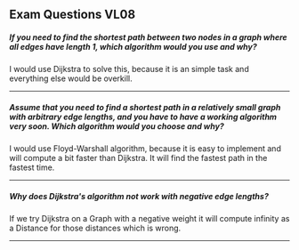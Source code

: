 ## Exam Questions VL08

##### If you need to find the shortest path between two nodes in a graph where all edges have length 1, which algorithm would you use and why?

I would use Dijkstra to solve this, because it is an simple task and everything else would be overkill.

---

##### Assume that you need to find a shortest path in a relatively small graph with  arbitrary edge lengths, and you have to have a working algorithm very soon. Which algorithm would you choose and why?

I would use Floyd-Warshall algorithm, because it is easy to implement and will compute a bit faster than Dijkstra. It will find the fastest path in the fastest time.

---

##### Why does Dijkstra's algorithm not work with negative edge lengths?

If we try Dijkstra on a Graph with a negative weight it will compute infinity as a Distance for those distances which is wrong.

---
